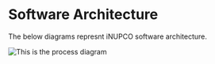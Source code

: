 # Software Architecture

The below diagrams represnt iNUPCO software architecture.

![This is the process diagram](embed:Process`iNUPCO~Auth "Context diagram")
